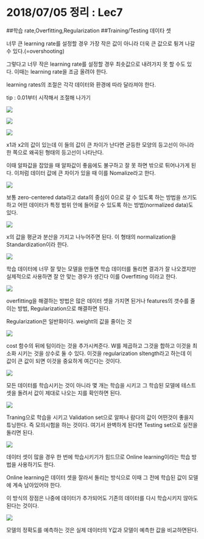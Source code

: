 # 2018/07/05 정리 : Lec7
##학습 rate,Overfitting,Regularization
##Training/Testing 데이타 셋

너무 큰 learning rate를 설정할 경우 가장 작은 값이 아니라 더욱 큰 값으로 튕겨 나갈 수 있다.(=overshooting)

그렇다고 너무 작은 learning rate를 설정할 경우 최솟값으로 내려가지 못 할 수도 있다. 이때는 learning rate을 조금 올려야 한다.

learning rates의 조절은 각각 데이터와 환경에 따라 달라져야 한다.

tip : 0.01부터 시작해서 조절해 나가기

![](https://github.com/MoDeep/1st-Grade-Study/blob/master/Summaries/Yoonsu/images/lec7-1.PNG?raw=true)

![](https://github.com/MoDeep/1st-Grade-Study/blob/master/Summaries/Yoonsu/images/lec7-2.PNG?raw=true)

![](https://github.com/MoDeep/1st-Grade-Study/blob/master/Summaries/Yoonsu/images/lec7-3.PNG?raw=true)

x1과 x2의 값이 있는데 이 들의 값이 큰 차이가 난다면  균등한 모양의 등고선이 아니라 한 쪽으로 왜곡된 형태의 등고선이 나타난다.

이때 알파값을 잡았을 때 알파값이 좋음에도 불구하고 잘 못 하면 밖으로 튀어나가게 된다. 이처럼 데이터 값에 큰 차이가 있을 때 이를 Nomalize라고 한다.

![](https://github.com/MoDeep/1st-Grade-Study/blob/master/Summaries/Yoonsu/images/lec7-4.PNG?raw=true)

보통 zero-centered data라고 data의 중심이 0으로 갈 수 있도록 하는 방법을 쓰기도 하고 어떤 데이터가 특정 범위 안에 들어갈 수 있도록 하는 방법(normalized data)도 있다.

![](https://github.com/MoDeep/1st-Grade-Study/blob/master/Summaries/Yoonsu/images/lec7-5.PNG?raw=true)

x의 값을 평균과 분산을 가지고 나누어주면 된다. 이 형태의 normalization을 Standardization이라 한다.

![](https://github.com/MoDeep/1st-Grade-Study/blob/master/Summaries/Yoonsu/images/lec7-6.PNG?raw=true)

 학습 데이터에 너무 잘 맞는 모델을 만들면 학습 데이터를 돌리면 결과가 잘 나오겠지만 실제적으로 사용하면 잘 안 맞는 경우가 생긴다 이를 Overfitting 이라고 한다.

![](https://github.com/MoDeep/1st-Grade-Study/blob/master/Summaries/Yoonsu/images/lec7-7.PNG?raw=true)

 overfitting을 해결하는 방법은 많은 데이터 셋을 가지면 된거나 features의 갯수를 줄이는 방법, Regularization으로 해결하면 된다.

 Regularization은 일반화이다.
 weight의 값을 줄이는 것

![](https://github.com/MoDeep/1st-Grade-Study/blob/master/Summaries/Yoonsu/images/lec7-8.PNG?raw=true)

 cost 함수의 뒤에 텀이라는 것을 추가시켜준다.
W를 제곱하고 그것을 합하고 이것을 최소화 시키는 것을 상수로 둘 수 있다. 이것을 regularization sltength라고 하는데 이 값이 큰 값이 되면 이것을 중요하게 여긴다는 것이다.

![](https://github.com/MoDeep/1st-Grade-Study/blob/master/Summaries/Yoonsu/images/lec7-9.PNG?raw=true)

모든 데이터를 학습시키는 것이 아니라 몇 개는 학습을 시키고 그 학습된 모델에 테스트 셋을 돌려서 값이 제대로 나오는 지를 확인하면 된다.

![](https://github.com/MoDeep/1st-Grade-Study/blob/master/Summaries/Yoonsu/images/lec7-10.PNG?raw=true)

Traning으로 학습을 시키고 Validation set으로 알파나 람다의 값이 어떤것이 좋을지 튜닝한다. 즉 모의시험을 하는 것이다. 여기서 완벽하게 된다면 Testing set으로 실전을 돌리면 된다.

![](https://github.com/MoDeep/1st-Grade-Study/blob/master/Summaries/Yoonsu/images/lec7-11.PNG?raw=true)

데이터 셋이 많을 경우 한 번에 학습시키기가 힘드므로 Online learning이라는 학습 방법을 사용하기도 한다.

Online learning은 데이터 셋을 잘라서 돌리는 방식으로 이때 그 전에 학습된 값이 모델에 계속 남아있어야 한다.

이 방식의 장점은 나중에 데이터가 추가되어도 기존의 데이터를 다시 학습시키지 않아도 된다는 것이다.

![](https://github.com/MoDeep/1st-Grade-Study/blob/master/Summaries/Yoonsu/images/lec7-12.PNG?raw=true)

모델의 정확도를 예측하는 것은 실제 데이터의 Y값과 모델이 예측한 값을 비교하면된다.